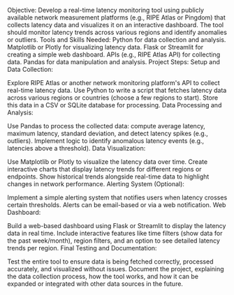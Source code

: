 Objective:
Develop a real-time latency monitoring tool using publicly available network measurement platforms (e.g., RIPE Atlas or Pingdom) that collects latency data and visualizes it on an interactive dashboard. The tool should monitor latency trends across various regions and identify anomalies or outliers.
Tools and Skills Needed:
Python for data collection and analysis.
Matplotlib or Plotly for visualizing latency data.
Flask or Streamlit for creating a simple web dashboard.
APIs (e.g., RIPE Atlas API) for collecting data.
Pandas for data manipulation and analysis.
Project Steps:
Setup and Data Collection:


Explore RIPE Atlas or another network monitoring platform's API to collect real-time latency data.
Use Python to write a script that fetches latency data across various regions or countries (choose a few regions to start).
Store this data in a CSV or SQLite database for processing.
Data Processing and Analysis:


Use Pandas to process the collected data: compute average latency, maximum latency, standard deviation, and detect latency spikes (e.g., outliers).
Implement logic to identify anomalous latency events (e.g., latencies above a threshold).
Data Visualization:


Use Matplotlib or Plotly to visualize the latency data over time.
Create interactive charts that display latency trends for different regions or endpoints.
Show historical trends alongside real-time data to highlight changes in network performance.
Alerting System (Optional):


Implement a simple alerting system that notifies users when latency crosses certain thresholds.
Alerts can be email-based or via a web notification.
Web Dashboard:


Build a web-based dashboard using Flask or Streamlit to display the latency data in real time.
Include interactive features like time filters (show data for the past week/month), region filters, and an option to see detailed latency trends per region.
Final Testing and Documentation:


Test the entire tool to ensure data is being fetched correctly, processed accurately, and visualized without issues.
Document the project, explaining the data collection process, how the tool works, and how it can be expanded or integrated with other data sources in the future.
